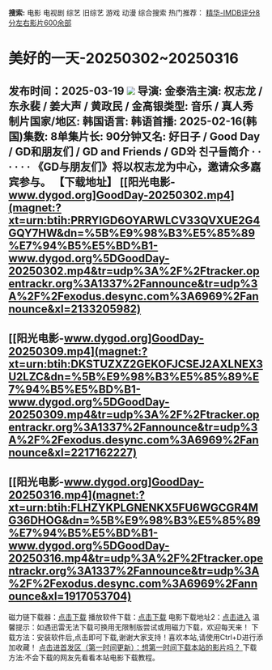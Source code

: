 **搜索:** 电影 电视剧 综艺 旧综艺 游戏 动漫 综合搜索 热门推荐： [精华-IMDB评分8分左右影片600余部](https://www.dytt8.com/html/gndy/jddy/20160320/50510.html)
# 美好的一天-20250302~20250316
发布时间：2025-03-19 
![](https://wx1.sinaimg.cn/large/008qLTMTly1hypxkastpkj30u00k3av2.jpg)
导演: 金泰浩主演: 权志龙 / 东永裴 / 姜大声 / 黄政民 / 金高银类型: 音乐 / 真人秀制片国家/地区: 韩国语言: 韩语首播: 2025-02-16(韩国)集数: 8单集片长: 90分钟又名: 好日子 / Good Day / GD和朋友们 / GD and Friends / GD와 친구들简介 · · · · · ·
《GD与朋友们》将以权志龙为中心，邀请众多嘉宾参与。
**【下载地址】**
[[阳光电影-www.dygod.org]GoodDay-20250302.mp4](magnet:?xt=urn:btih:PRRYIGD6OYARWLCV33QVXUE2G4GQY7HW&dn=%5B%E9%98%B3%E5%85%89%E7%94%B5%E5%BD%B1-www.dygod.org%5DGoodDay-20250302.mp4&tr=udp%3A%2F%2Ftracker.opentrackr.org%3A1337%2Fannounce&tr=udp%3A%2F%2Fexodus.desync.com%3A6969%2Fannounce&xl=2133205982)  
---  
[[阳光电影-www.dygod.org]GoodDay-20250309.mp4](magnet:?xt=urn:btih:DKSTUZXZ2GEKOFJCSEJ2AXLNEX3U2LZC&dn=%5B%E9%98%B3%E5%85%89%E7%94%B5%E5%BD%B1-www.dygod.org%5DGoodDay-20250309.mp4&tr=udp%3A%2F%2Ftracker.opentrackr.org%3A1337%2Fannounce&tr=udp%3A%2F%2Fexodus.desync.com%3A6969%2Fannounce&xl=2217162227)  
---  
[[阳光电影-www.dygod.org]GoodDay-20250316.mp4](magnet:?xt=urn:btih:FLHZYKPLGNENKX5FU6WGCGR4MG36DHOG&dn=%5B%E9%98%B3%E5%85%89%E7%94%B5%E5%BD%B1-www.dygod.org%5DGoodDay-20250316.mp4&tr=udp%3A%2F%2Ftracker.opentrackr.org%3A1337%2Fannounce&tr=udp%3A%2F%2Fexodus.desync.com%3A6969%2Fannounce&xl=1917053704)  
---  
磁力链下载器：[点击下载](https://dygod.org/js/bt.htm "qBittorrent") 播放软件下载：[点击下载](https://dygod.org/js/player.htm "PotPlayer") 电影下载地址2：[点击进入](https://dygod.org/ "阳光电影") 温馨提示：如遇迅雷无法下载可换用无限制版尝试或用磁力下载，欢迎每天来！  下载方法：安装软件后,点击即可下载,谢谢大家支持！喜欢本站,请使用Ctrl+D进行添加收藏！ [点击进首发区（第一时间更新）：想第一时间下载本站的影片吗？ ](https://www.ygdy8.net/)下载方法:不会下载的网友先看看本站电影下载教程。